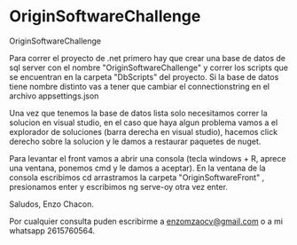 # OriginSoftwareChallenge
OriginSoftwareChallenge

Para correr el proyecto de .net primero hay que crear una base de datos de sql server con el nombre "OriginSoftwareChallenge" y correr los scripts que se encuentran en la carpeta "DbScripts" del proyecto. Si la base de datos tiene nombre distinto vas a tener que cambiar el connectionstring en el archivo appsettings.json

Una vez que tenemos la base de datos lista solo necesitamos correr la solucion en visual studio, en el caso que haya algun problema vamos a el explorador de soluciones (barra derecha en visual studio), hacemos click derecho sobre la solucion y le damos a restaurar paquetes de nuget.

Para levantar el front vamos a abrir una consola (tecla windows + R, aprece una ventana, ponemos cmd y le damos a aceptar).
En la ventana de la consola escribimos cd arrastramos la carpeta "OriginSoftwareFront" , presionamos enter y escribimos ng serve-oy otra vez enter.

Saludos, Enzo Chacon.

Por cualquier consulta puden escribirme a enzomzaocv@gmail.com o a mi whatsapp 2615760564.
